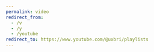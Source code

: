 ```yaml
---
permalink: video
redirect_from:
  - /v
  - /y
  - /youtube
redirect_to: https://www.youtube.com/@uxbri/playlists
---
```


